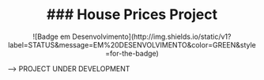 <h1 align="center">### House Prices Project</h1>
<p align="center">
![Badge em Desenvolvimento](http://img.shields.io/static/v1?label=STATUS&message=EM%20DESENVOLVIMENTO&color=GREEN&style=for-the-badge)
</p>

--> PROJECT UNDER DEVELOPMENT

